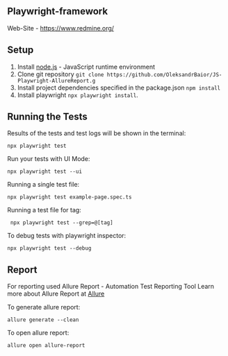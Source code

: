 ## Playwright-framework
Web-Site  - https://www.redmine.org/

## Setup
1. Install [node.js](https://nodejs.org/en/) - JavaScript runtime environment
2. Clone git repository `git clone https://github.com/OleksandrBaior/JS-Playwright-AllureReport.g`
3. Install project dependencies specified in the package.json `npm install`
4. Install playwright `npx playwright install`.

## Running the Tests 
Results of the tests and test logs will be shown in the terminal:
```
npx playwright test
```

Run your tests with UI Mode:
```
npx playwright test --ui
```

Running a single test file:
```
npx playwright test example-page.spec.ts
```

Running a test file for tag:
```
 npx playwright test --grep=@[tag]
```

To debug tests with playwright inspector:
```
npx playwright test --debug
```

## Report 
For reporting used Allure Report - Automation Test Reporting Tool
Learn more about Allure Report at [Allure](https://allurereport.org/)

To generate allure report:
```
allure generate --clean
```

To open allure report:
```
allure open allure-report
```
